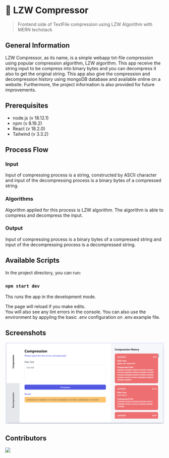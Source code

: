 # 🧩 LZW Compressor
> Frontend side of TextFile compression using LZW Algorithm with MERN techstack

## General Information
LZW Compressor, as its name, is a simple webapp txt-file compression using popular compression algorithm, LZW algorithm. This app receive the string input to be compress into binary bytes and you can decompress it also to get the original string. This app also give the compression and decompression history using mongoDB database and available online on a website. Furthermore, the project information is also provided for future improvements.

## Prerequisites
- node.js (v 18.12.1)
- npm (v 8.19.2)
- React (v 18.2.0)
- Tailwind (v 3.3.2)

## Process Flow
### Input
Input of compressing process is a string, constructed by ASCII character and input of the decompressing process is a binary bytes of a compressed string.
### Algorithms
Algorithm applied for this process is LZW algorithm. The algorithm is able to compress and decompress the input.
### Output
Input of compressing process is a binary bytes of a compressed string and input of the decompressing process is a decompressed string.

## Available Scripts
In the project directory, you can run:

### `npm start dev`

Ths runs the app in the development mode.

The page will reload if you make edits.<br />
You will also see any lint errors in the console. You can also use the environment by appyling the basic .env configuration on .env.example file.

## Screenshots
![demo1](img/screenshot1.PNG)

## Contributors
<a href = "https://github.com/mikeleo03/markdown-editor/graphs/contributors">
  <img src = "https://contrib.rocks/image?repo=mikeleo03/markdown-editor"/>
</a>
